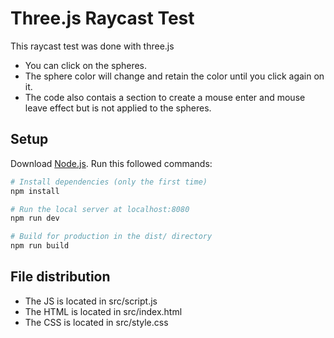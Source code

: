 # Three.js Raycast Test
This raycast test was done with three.js
- You can click on the spheres.
- The sphere color will change and retain the color until you click again on it.
- The code also contais a section to create a mouse enter and mouse leave effect but is not applied to the spheres.


## Setup
Download [Node.js](https://nodejs.org/en/download/).
Run this followed commands:

``` bash
# Install dependencies (only the first time)
npm install

# Run the local server at localhost:8080
npm run dev

# Build for production in the dist/ directory
npm run build
```

## File distribution

- The JS is located in src/script.js
- The HTML is located in src/index.html
- The CSS is located in src/style.css
